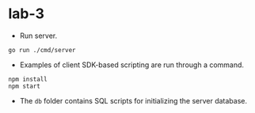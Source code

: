 # lab-3

- Run server.
```
go run ./cmd/server
```

- Examples of client SDK-based scripting are run through a command.
```
npm install
npm start
```

- The `db` folder contains SQL scripts for initializing the server database.
